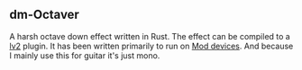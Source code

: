 ## dm-Octaver

A harsh octave down effect written in Rust.
The effect can be compiled to a [lv2](./lv2) plugin. It has been written primarily to run on [Mod devices](https://moddevices.com/). And because I mainly use this for guitar it's just mono.